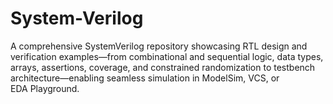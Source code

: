 # System-Verilog
A comprehensive SystemVerilog repository showcasing RTL design and verification examples—from combinational and sequential logic, data types, arrays, assertions, coverage, and constrained randomization to testbench architecture—enabling seamless simulation in ModelSim, VCS, or EDA Playground.
